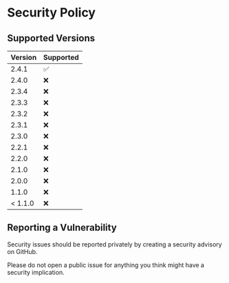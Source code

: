 # Security Policy

## Supported Versions

| Version | Supported          |
| ------- | ------------------ |
| 2.4.1   | :white_check_mark: |
| 2.4.0   | :x:                |
| 2.3.4   | :x:                |
| 2.3.3   | :x:                |
| 2.3.2   | :x:                |
| 2.3.1   | :x:                |
| 2.3.0   | :x:                |
| 2.2.1   | :x:                |
| 2.2.0   | :x:                |
| 2.1.0   | :x:                |
| 2.0.0   | :x:                |
| 1.1.0   | :x:                |
| < 1.1.0 | :x:                |

## Reporting a Vulnerability

Security issues should be reported privately by creating a security advisory on GitHub.

Please do not open a public issue for anything you think might have a security implication.
